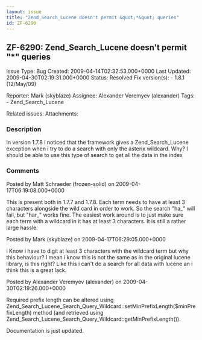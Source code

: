 ```yaml
---
layout: issue
title: "Zend_Search_Lucene doesn't permit &quot;*&quot; queries"
id: ZF-6290
---
```


ZF-6290: Zend\_Search\_Lucene doesn't permit "\*" queries
---------------------------------------------------------

 Issue Type: Bug Created: 2009-04-14T02:32:53.000+0000 Last Updated: 2009-04-30T02:19:31.000+0000 Status: Resolved Fix version(s): - 1.8.1 (12/May/09)
 
 Reporter:  Mark (skyblaze)  Assignee:  Alexander Veremyev (alexander)  Tags: - Zend\_Search\_Lucene
 
 Related issues: 
 Attachments: 
### Description

In version 1.7.8 i noticed that the framework gives a Zend\_Search\_Lucene exception when i try to do a search with only the asterix wildcard. Why? I should be able to use this type of search to get all the data in the index

 

 

### Comments

Posted by Matt Schraeder (frozen-solid) on 2009-04-17T06:19:08.000+0000

This is present both in 1.7.7 and 1.7.8. Each term needs to have at least 3 characters alongside the wild card in order to work. So the search "ha_" will fail, but "har_" works fine. The easiest work around is to just make sure each term with a wildcard in it has at least 3 characters. It is still a rather large hassle.

 

 

Posted by Mark (skyblaze) on 2009-04-17T06:29:05.000+0000

i Know i have to digit at least 3 characters with the wildcard term but why this behaviour? I mean i know this is not the same as in the original lucene library, is this right? Like this i can't do a search for all data with lucene an i think this is a great lack.

 

 

Posted by Alexander Veremyev (alexander) on 2009-04-30T02:19:26.000+0000

Required prefix length can be altered using Zend\_Search\_Lucene\_Search\_Query\_Wildcard::setMinPrefixLength($minPrefixLength) method (and retrieved using Zend\_Search\_Lucene\_Search\_Query\_Wildcard::getMinPrefixLength()).

Documentation is just updated.

 

 